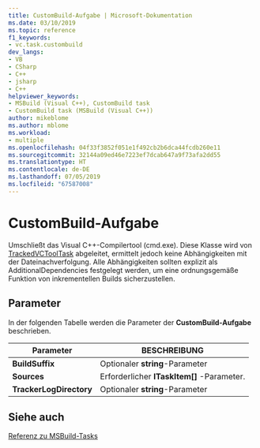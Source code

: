 ```yaml
---
title: CustomBuild-Aufgabe | Microsoft-Dokumentation
ms.date: 03/10/2019
ms.topic: reference
f1_keywords:
- vc.task.custombuild
dev_langs:
- VB
- CSharp
- C++
- jsharp
- C++
helpviewer_keywords:
- MSBuild (Visual C++), CustomBuild task
- CustomBuild task (MSBuild (Visual C++))
author: mikeblome
ms.author: mblome
ms.workload:
- multiple
ms.openlocfilehash: 04f33f3852f051e1f492cb2b6dca44fcdb260e11
ms.sourcegitcommit: 32144a09ed46e7223ef7dcab647a9f73afa2dd55
ms.translationtype: HT
ms.contentlocale: de-DE
ms.lasthandoff: 07/05/2019
ms.locfileid: "67587008"
---
```

# <a name="custombuild-task"></a>CustomBuild-Aufgabe

Umschließt das Visual C++-Compilertool (cmd.exe). Diese Klasse wird von [TrackedVCToolTask](../msbuild/trackedvctooltask-base-class.md) abgeleitet, ermittelt jedoch keine Abhängigkeiten mit der Dateinachverfolgung. Alle Abhängigkeiten sollten explizit als AdditionalDependencies festgelegt werden, um eine ordnungsgemäße Funktion von inkrementellen Builds sicherzustellen.

## <a name="parameters"></a>Parameter

In der folgenden Tabelle werden die Parameter der **CustomBuild-Aufgabe** beschrieben.

|Parameter|BESCHREIBUNG|
|---------------|-----------------|
|**BuildSuffix**|Optionaler **string**-Parameter|
|**Sources**|Erforderlicher **ITaskItem[]** -Parameter.|
|**TrackerLogDirectory**|Optionaler **string**-Parameter|

## <a name="see-also"></a>Siehe auch

[Referenz zu MSBuild-Tasks](../msbuild/msbuild-task-reference.md)
